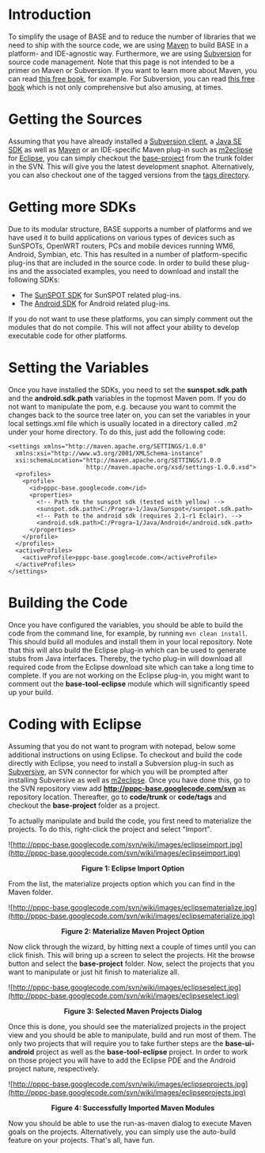 # Introduction #

To simplify the usage of BASE and to reduce the number of libraries that we need to ship with the source code, we are using [Maven](http://maven.apache.org/) to build BASE in a platform- and IDE-agnostic way. Furthermore, we are using [Subversion](http://subversion.tigris.org/) for source code management. Note that this page is not intended to be a primer on Maven or Subversion. If you want to learn more about Maven, you can read [this free book](http://www.sonatype.com/Support/Books/Maven-The-Complete-Reference), for example. For Subversion, you can read [this free book](http://svnbook.red-bean.com/index.en.html) which is not only comprehensive but also amusing, at times.

# Getting the Sources #

Assuming that you have already installed a [Subversion client](http://subversion.tigris.org), a [Java SE SDK](http://www.oracle.com/technetwork/java/javase/downloads/index.html) as well as [Maven](http://maven.apache.org) or an IDE-specific Maven plug-in such as [m2eclipse](http://m2eclipse.sonatype.org/) for [Eclipse](http://www.eclipse.org), you can simply checkout the [base-project](http://pppc-base.googlecode.com/svn/code/trunk/base-project) from the trunk folder in the SVN. This will give you the latest development snaphot. Alternatively, you can also checkout one of the tagged versions from the [tags directory](http://pppc-base.googlecode.com/svn/code/tags).

# Getting more SDKs #

Due to its modular structure, BASE supports a number of platforms and we have used it to build applications on various types of devices such as SunSPOTs, OpenWRT routers, PCs and mobile devices running WM6, Android, Symbian, etc. This has resulted in a number of platform-specific plug-ins that are included in the source code. In order to build these plug-ins and the associated examples, you need to download and install the following SDKs:

  * The [SunSPOT SDK](http://www.sunspotworld.com/SPOTManager/) for SunSPOT related plug-ins.
  * The [Android SDK](http://developer.android.com/sdk/index.html) for Android related plug-ins.

If you do not want to use these platforms, you can simply comment out the modules that do not compile. This will not affect your ability to develop executable code for other platforms.

# Setting the Variables #

Once you have installed the SDKs, you need to set the **sunspot.sdk.path** and the **android.sdk.path** variables in the topmost Maven pom. If you do not want to manipulate the pom, e.g. because you want to commit the changes back to the source tree later on, you can set the variables in your local settings.xml file which is usually located in a directory called .m2 under your home directory. To do this, just add the following code:

```
<settings xmlns="http://maven.apache.org/SETTINGS/1.0.0"
  xmlns:xsi="http://www.w3.org/2001/XMLSchema-instance"
  xsi:schemaLocation="http://maven.apache.org/SETTINGS/1.0.0
                      http://maven.apache.org/xsd/settings-1.0.0.xsd">
  <profiles>
    <profile>
      <id>pppc-base.googlecode.com</id>
      <properties>
        <!-- Path to the sunspot sdk (tested with yellow) -->
        <sunspot.sdk.path>C:/Progra~1/Java/Sunspot</sunspot.sdk.path>
        <!-- Path to the android sdk (requires 2.1-r1 Eclair). -->
        <android.sdk.path>C:/Progra~1/Java/Android</android.sdk.path>
      </properties>
    </profile>
  </profiles>
  <activeProfiles>
    <activeProfile>pppc-base.googlecode.com</activeProfile>
  </activeProfiles>
</settings>
```

# Building the Code #

Once you have configured the variables, you should be able to build the code from the command line, for example, by running `mvn clean install`. This should build all modules and install them in your local repository. Note that this will also build the Eclipse plug-in which can be used to generate stubs from Java interfaces. Thereby, the tycho plug-in will download all required code from the Eclipse download site which can take a long time to complete. If you are not working on the Eclipse plug-in, you might want to comment out the **base-tool-eclipse** module which will significantly speed up your build.

# Coding with Eclipse #

Assuming that you do not want to program with notepad, below some additional instructions on using Eclipse. To checkout and build the code directly with Eclipse, you need to install a Subversion plug-in such as [Subversive](http://www.eclipse.org/subversive/), an SVN connector for which you will be prompted after installing Subversive as well as [m2eclipse](http://m2eclipse.sonatype.org/). Once you have done this, go to the SVN repository view add <b><a href='http://pppc-base.googlecode.com/svn'>http://pppc-base.googlecode.com/svn</a></b> as repository location. Thereafter, go to **code/trunk** or **code/tags** and checkout the **base-project** folder as a project.

To actually manipulate and build the code, you first need to materialize the projects. To do this, right-click the project and select "Import".

![http://pppc-base.googlecode.com/svn/wiki/images/eclipseimport.jpg](http://pppc-base.googlecode.com/svn/wiki/images/eclipseimport.jpg)
<p align='center'><b>Figure 1: Eclipse Import Option</b></p>

From the list, the materialize projects option which you can find in the Maven folder.

![http://pppc-base.googlecode.com/svn/wiki/images/eclipsematerialize.jpg](http://pppc-base.googlecode.com/svn/wiki/images/eclipsematerialize.jpg)
<p align='center'><b>Figure 2: Materialize Maven Project Option</b></p>

Now click through the wizard, by hitting next a couple of times until you can click finish. This will bring up a screen to select the projects. Hit the browse button and select the **base-project** folder.
Now, select the projects that you want to manipulate or just hit finish to materialize all.

![http://pppc-base.googlecode.com/svn/wiki/images/eclipseselect.jpg](http://pppc-base.googlecode.com/svn/wiki/images/eclipseselect.jpg)
<p align='center'><b>Figure 3: Selected Maven Projects Dialog</b></p>

Once this is done, you should see the materialized projects in the project view and you should be able to manipulate, build and run most of them. The only two projects that will require you to take further steps are the **base-ui-android** project as well as the **base-tool-eclipse** project. In order to work on those project you will have to add the Eclipse PDE and the Android project nature, respectively.

![http://pppc-base.googlecode.com/svn/wiki/images/eclipseprojects.jpg](http://pppc-base.googlecode.com/svn/wiki/images/eclipseprojects.jpg)
<p align='center'><b>Figure 4: Successfully Imported Maven Modules</b></p>

Now you should be able to use the run-as-maven dialog to execute Maven goals on the projects. Alternatively, you can simply use the auto-build feature on your projects. That's all, have fun.







